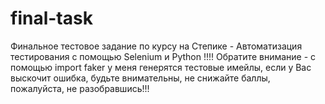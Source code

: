 # final-task
Финальное тестовое задание по курсу на Степике - Автоматизация тестирования с помощью Selenium и Python
!!!! Обратите внимание - с помощью import faker у меня генерятся тестовые имейлы, если у Вас выскочит ошибка, будьте внимательны, не снижайте баллы, пожалуйста, не разобравшись!!!
